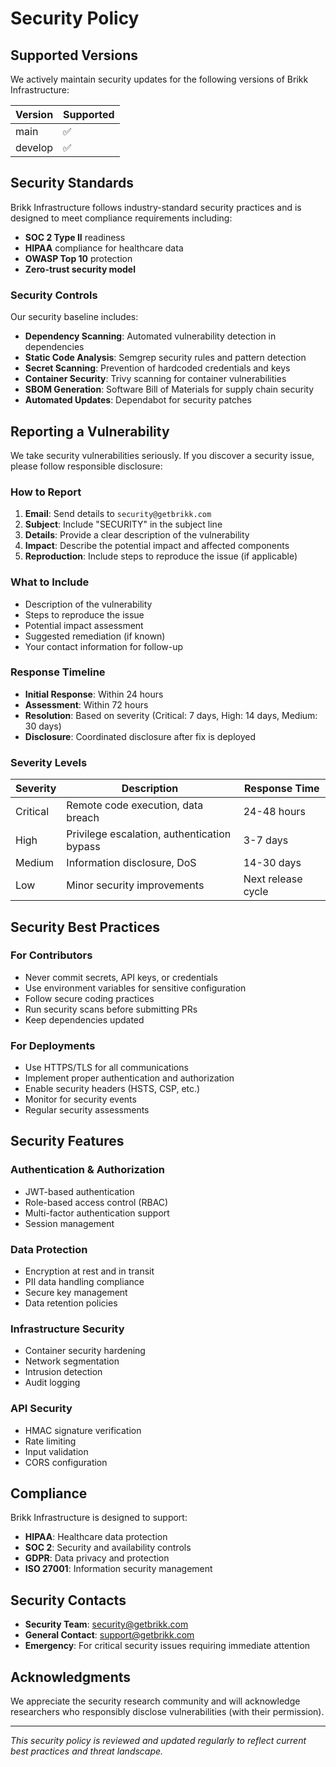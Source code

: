 # Security Policy

## Supported Versions

We actively maintain security updates for the following versions of Brikk Infrastructure:

| Version | Supported          |
| ------- | ------------------ |
| main    | :white_check_mark: |
| develop | :white_check_mark: |

## Security Standards

Brikk Infrastructure follows industry-standard security practices and is designed to meet compliance requirements including:

- **SOC 2 Type II** readiness
- **HIPAA** compliance for healthcare data
- **OWASP Top 10** protection
- **Zero-trust security model**

### Security Controls

Our security baseline includes:

- **Dependency Scanning**: Automated vulnerability detection in dependencies
- **Static Code Analysis**: Semgrep security rules and pattern detection
- **Secret Scanning**: Prevention of hardcoded credentials and keys
- **Container Security**: Trivy scanning for container vulnerabilities
- **SBOM Generation**: Software Bill of Materials for supply chain security
- **Automated Updates**: Dependabot for security patches

## Reporting a Vulnerability

We take security vulnerabilities seriously. If you discover a security issue, please follow responsible disclosure:

### How to Report

1. **Email**: Send details to `security@getbrikk.com`
2. **Subject**: Include "SECURITY" in the subject line
3. **Details**: Provide a clear description of the vulnerability
4. **Impact**: Describe the potential impact and affected components
5. **Reproduction**: Include steps to reproduce the issue (if applicable)

### What to Include

- Description of the vulnerability
- Steps to reproduce the issue
- Potential impact assessment
- Suggested remediation (if known)
- Your contact information for follow-up

### Response Timeline

- **Initial Response**: Within 24 hours
- **Assessment**: Within 72 hours
- **Resolution**: Based on severity (Critical: 7 days, High: 14 days, Medium: 30 days)
- **Disclosure**: Coordinated disclosure after fix is deployed

### Severity Levels

| Severity | Description | Response Time |
|----------|-------------|---------------|
| Critical | Remote code execution, data breach | 24-48 hours |
| High | Privilege escalation, authentication bypass | 3-7 days |
| Medium | Information disclosure, DoS | 14-30 days |
| Low | Minor security improvements | Next release cycle |

## Security Best Practices

### For Contributors

- Never commit secrets, API keys, or credentials
- Use environment variables for sensitive configuration
- Follow secure coding practices
- Run security scans before submitting PRs
- Keep dependencies updated

### For Deployments

- Use HTTPS/TLS for all communications
- Implement proper authentication and authorization
- Enable security headers (HSTS, CSP, etc.)
- Monitor for security events
- Regular security assessments

## Security Features

### Authentication & Authorization

- JWT-based authentication
- Role-based access control (RBAC)
- Multi-factor authentication support
- Session management

### Data Protection

- Encryption at rest and in transit
- PII data handling compliance
- Secure key management
- Data retention policies

### Infrastructure Security

- Container security hardening
- Network segmentation
- Intrusion detection
- Audit logging

### API Security

- HMAC signature verification
- Rate limiting
- Input validation
- CORS configuration

## Compliance

Brikk Infrastructure is designed to support:

- **HIPAA**: Healthcare data protection
- **SOC 2**: Security and availability controls
- **GDPR**: Data privacy and protection
- **ISO 27001**: Information security management

## Security Contacts

- **Security Team**: security@getbrikk.com
- **General Contact**: support@getbrikk.com
- **Emergency**: For critical security issues requiring immediate attention

## Acknowledgments

We appreciate the security research community and will acknowledge researchers who responsibly disclose vulnerabilities (with their permission).

---

*This security policy is reviewed and updated regularly to reflect current best practices and threat landscape.*
